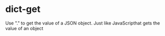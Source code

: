 # dict-get

Use "." to get the value of a JSON object. Just like JavaScripthat gets the value of an object

